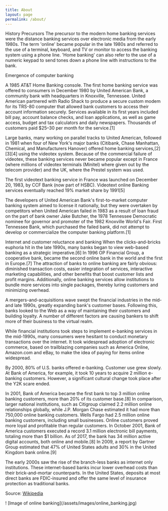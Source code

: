 ```yaml
---
title: About
layout: page
permalink: /about/
---
```

<div class="content-left" markdown="1">

History
Precursors
The precursor to the modern home banking services were the distance banking services over electronic media from the early 1980s. The term 'online' became popular in the late 1980s and referred to the use of a terminal, keyboard, and TV or monitor to access the banking system using a phone line. 'Home banking' can also refer to the use of a numeric keypad to send tones down a phone line with instructions to the bank.

Emergence of computer banking

A 1985 AT&T Home Banking console.
The first home banking service was offered to consumers in December 1980 by United American Bank, a community bank with headquarters in Knoxville, Tennessee. United American partnered with Radio Shack to produce a secure custom modem for its TRS-80 computer that allowed bank customers to access their account information securely. Services available in its first years included bill pay, account balance checks, and loan applications, as well as game access, budget and tax calculators and daily newspapers. Thousands of customers paid $25–30 per month for the service.[1]

Large banks, many working on parallel tracks to United American, followed in 1981 when four of New York's major banks (Citibank, Chase Manhattan, Chemical, and Manufacturers Hanover) offered home banking services,[2][3][4] using the videotex system. Because of the commercial failure of videotex, these banking services never became popular except in France (where millions of videotex terminals (Minitel) where given out by the telecom provider) and the UK, where the Prestel system was used.

The first videotext banking service in France was launched on December 20, 1983, by CCF Bank (now part of HSBC). Videotext online Banking services eventually reached 19% market share by 1991[5]

The developers of United American Bank's first-to-market computer banking system aimed to license it nationally, but they were overtaken by competitors when United American failed in 1983 as a result of loan fraud on the part of bank owner Jake Butcher, the 1978 Tennessee Democratic nominee for governor and promoter of the 1982 Knoxville World's Fair. First Tennessee Bank, which purchased the failed bank, did not attempt to develop or commercialize the computer banking platform.[1]

Internet and customer reluctance and banking
When the clicks-and-bricks euphoria hit in the late 1990s, many banks began to view web-based banking as a strategic imperative.[6] In 1996 OP Financial Group, a cooperative bank, became the second online bank in the world and the first in Europe.[7] The attraction of banks to online banking are fairly obvious: diminished transaction costs, easier integration of services, interactive marketing capabilities, and other benefits that boost customer lists and profit margins. Additionally, online banking services allow institutions to bundle more services into single packages, thereby luring customers and minimizing overhead.

A mergers-and-acquisitions wave swept the financial industries in the mid- and late 1990s, greatly expanding bank's customer bases. Following this, banks looked to the Web as a way of maintaining their customers and building loyalty. A number of different factors are causing bankers to shift more of their business to the virtual realm.

While financial institutions took steps to implement e-banking services in the mid-1990s, many consumers were hesitant to conduct monetary transactions over the internet. It took widespread adoption of electronic commerce, based on trailblazing companies such as America Online, Amazon.com and eBay, to make the idea of paying for items online widespread.

By 2000, 80% of U.S. banks offered e-banking. Customer use grew slowly. At Bank of America, for example, it took 10 years to acquire 2 million e-banking customers. However, a significant cultural change took place after the Y2K scare ended.

In 2001, Bank of America became the first bank to top 3 million online banking customers, more than 20% of its customer base.[8] In comparison, larger national institutions, such as Citigroup claimed 2.2 million online relationships globally, while J.P. Morgan Chase estimated it had more than 750,000 online banking customers. Wells Fargo had 2.5 million online banking customers, including small businesses. Online customers proved more loyal and profitable than regular customers. In October 2001, Bank of America customers executed a record 3.1 million electronic bill payments, totaling more than $1 billion. As of 2017, the bank has 34 million active digital accounts, both online and mobile.[8] In 2009, a report by Gartner Group estimated that 47% of United States adults and 30% in the United Kingdom bank online.[9]

The early 2000s saw the rise of the branch-less banks as internet only institutions. These internet-based banks incur lower overhead costs than their brick-and-mortar counterparts. In the United States, deposits at most direct banks are FDIC-insured and offer the same level of insurance protection as traditional banks.

Source: [Wikipedia](https://en.wikipedia.org/wiki/Online_banking)
</div>
<div class="img-right" markdown="1">
! [Image of online banking](/assets/images/online_banking.jpg)
</div>
<div class="clearfix"></div>
